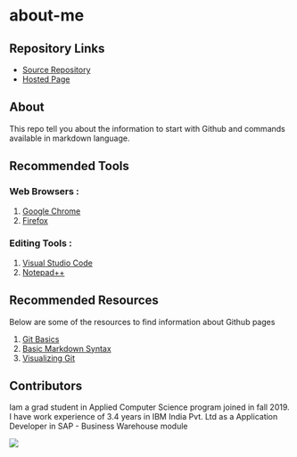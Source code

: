 # about-me

## Repository Links

- [Source Repository](https://github.com/prasadbobbilla/about-me/edit/master/README.md)
- [Hosted Page](https://prasadbobbilla.github.io/about-me/)

## About
This repo tell you about the information to start with Github and commands available in markdown language.

## Recommended Tools

### Web Browsers :
1. [Google Chrome](https://www.google.com/chrome/)
2. [Firefox](https://www.mozilla.org/en-US/firefox/)

### Editing Tools :
1. [Visual Studio Code](https://visualstudio.microsoft.com/downloads/)
2. [Notepad++](https://notepad-plus-plus.org/download/v7.7.1.html)

## Recommended Resources

Below are some of the resources to find information about Github pages

1. [Git Basics](https://www.codecademy.com/learn/learn-git)
2. [Basic Markdown Syntax](https://www.markdownguide.org/basic-syntax/#lists)
3. [Visualizing Git](http://git-school.github.io/visualizing-git/)

## Contributors

 Iam a grad student in Applied Computer Science program joined in fall 2019. I have work experience of 3.4 years in IBM India Pvt. Ltd as a Application Developer in SAP - Business Warehouse module
 
 ![](DSC_0331.JPG)


